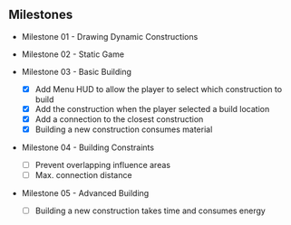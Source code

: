 ## Milestones

* Milestone 01 - Drawing Dynamic Constructions

* Milestone 02 - Static Game

* Milestone 03 - Basic Building
  * [x] Add Menu HUD to allow the player to select which construction to build
  * [x] Add the construction when the player selected a build location
  * [x] Add a connection to the closest construction
  * [x] Building a new construction consumes material

* Milestone 04 - Building Constraints
  * [ ] Prevent overlapping influence areas
  * [ ] Max. connection distance

* Milestone 05 - Advanced Building
  * [ ] Building a new construction takes time and consumes energy
